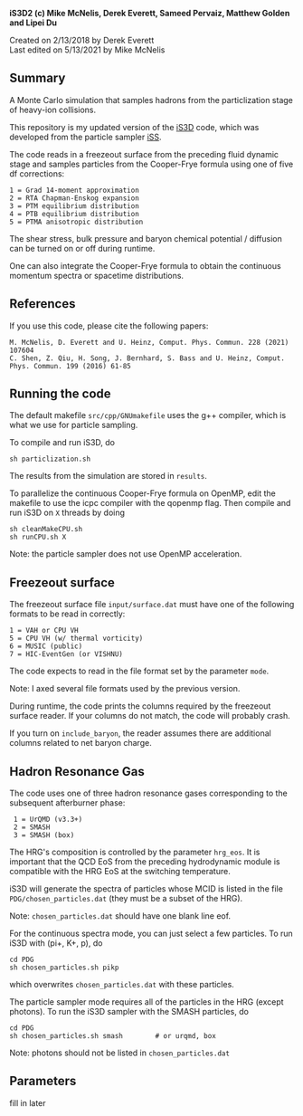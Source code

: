 **iS3D2 (c) Mike McNelis, Derek Everett, Sameed Pervaiz, Matthew Golden and Lipei Du**

Created on 2/13/2018 by Derek Everett\
Last edited on 5/13/2021 by Mike McNelis


## Summary
A Monte Carlo simulation that samples hadrons from the particlization stage of heavy-ion collisions. 

This repository is my updated version of the [iS3D](https://github.com/derekeverett/iS3D) code, which was developed from the particle sampler [iSS](https://github.com/chunshen1987/iSS).

The code reads in a freezeout surface from the preceding fluid dynamic stage and samples particles from the Cooper-Frye formula using one of five df corrections:

    1 = Grad 14-moment approximation
    2 = RTA Chapman-Enskog expansion
    3 = PTM equilibrium distribution
    4 = PTB equilibrium distribution
    5 = PTMA anisotropic distribution

The shear stress, bulk pressure and baryon chemical potential / diffusion can be turned on or off during runtime.

One can also integrate the Cooper-Frye formula to obtain the continuous momentum spectra or spacetime distributions. 


## References

If you use this code, please cite the following papers:

    M. McNelis, D. Everett and U. Heinz, Comput. Phys. Commun. 228 (2021) 107604
    C. Shen, Z. Qiu, H. Song, J. Bernhard, S. Bass and U. Heinz, Comput. Phys. Commun. 199 (2016) 61-85


## Running the code

The default makefile `src/cpp/GNUmakefile` uses the g++ compiler, which is what we use for particle sampling.

To compile and run iS3D, do

    sh particlization.sh

The results from the simulation are stored in `results`.

To parallelize the continuous Cooper-Frye formula on OpenMP, edit the makefile to use the icpc compiler with the qopenmp flag. Then compile and run iS3D on `X` threads by doing

    sh cleanMakeCPU.sh
    sh runCPU.sh X

Note: the particle sampler does not use OpenMP acceleration. 


## Freezeout surface

The freezeout surface file `input/surface.dat` must have one of the following formats to be read in correctly:

    1 = VAH or CPU VH
    5 = CPU VH (w/ thermal vorticity)
    6 = MUSIC (public)
    7 = HIC-EventGen (or VISHNU)

The code expects to read in the file format set by the parameter `mode`.

Note: I axed several file formats used by the previous version.

During runtime, the code prints the columns required by the freezeout surface reader. If your columns do not match, the code will probably crash. 

If you turn on `include_baryon`, the reader assumes there are additional columns related to net baryon charge.


## Hadron Resonance Gas 

The code uses one of three hadron resonance gases corresponding to the subsequent afterburner phase:

     1 = UrQMD (v3.3+)
     2 = SMASH
     3 = SMASH (box)
     
The HRG's composition is controlled by the parameter `hrg_eos`. It is important that the QCD EoS from the preceding hydrodynamic module is compatible with the HRG EoS at the switching temperature.

iS3D will generate the spectra of particles whose MCID is listed in the file `PDG/chosen_particles.dat` (they must be a subset of the HRG).

Note: `chosen_particles.dat` should have one blank line eof.

For the continuous spectra mode, you can just select a few particles. To run iS3D with (pi+, K+, p), do

    cd PDG
    sh chosen_particles.sh pikp

which overwrites `chosen_particles.dat` with these particles.

The particle sampler mode requires all of the particles in the HRG (except photons). To run the iS3D sampler with the SMASH particles, do 

    cd PDG
    sh chosen_particles.sh smash        # or urqmd, box

Note: photons should not be listed in `chosen_particles.dat`



## Parameters

fill in later



